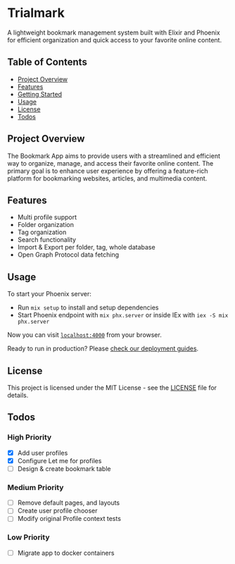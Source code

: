 # Trialmark

A lightweight bookmark management system built with Elixir and Phoenix for efficient organization and quick access to your favorite online content.

## Table of Contents

- [Project Overview](#project-overview)
- [Features](#features)
- [Getting Started](#getting-started)
- [Usage](#usage)
- [License](#license)
- [Todos](#todos)

## Project Overview

The Bookmark App aims to provide users with a streamlined and efficient way to organize, manage, and access their favorite online content. The primary goal is to enhance user experience by offering a feature-rich platform for bookmarking websites, articles, and multimedia content.

## Features

- Multi profile support
- Folder organization
- Tag organization
- Search functionality
- Import & Export per folder, tag, whole database
- Open Graph Protocol data fetching

## Usage

To start your Phoenix server:

  * Run `mix setup` to install and setup dependencies
  * Start Phoenix endpoint with `mix phx.server` or inside IEx with `iex -S mix phx.server`

Now you can visit [`localhost:4000`](http://localhost:4000) from your browser.

Ready to run in production? Please [check our deployment guides](https://hexdocs.pm/phoenix/deployment.html).

## License

This project is licensed under the MIT License - see the [LICENSE](https://opensource.org/license/mit) file for details.

## Todos

### High Priority

- [x] Add user profiles
- [x] Configure Let me for profiles
- [ ] Design & create bookmark table

### Medium Priority

- [ ] Remove default pages, and layouts
- [ ] Create user profile chooser
- [ ] Modify original Profile context tests

### Low Priority

- [ ] Migrate app to docker containers
